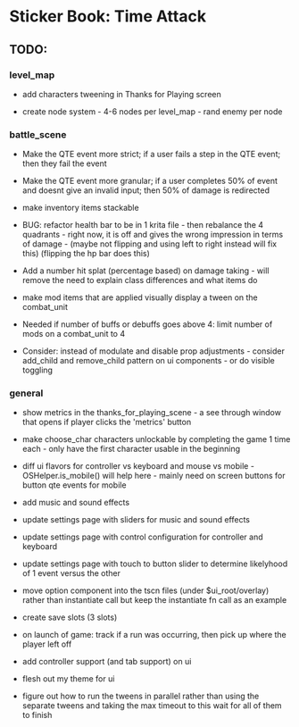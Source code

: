 # Sticker Book: Time Attack

## TODO:

### level_map

- add characters tweening in Thanks for Playing screen

- create node system - 4-6 nodes per level_map - rand enemy per node

### battle_scene

- Make the QTE event more strict; if a user fails a step in the QTE event; then they fail the event
- Make the QTE event more granular; if a user completes 50% of event and doesnt give an invalid input; then 50% of damage is redirected
- make inventory items stackable

- BUG: refactor health bar to be in 1 krita file - then rebalance the 4 quadrants - right now, it is off and gives the wrong impression in terms of damage - (maybe not flipping and using left to right instead will fix this) (flipping the hp bar does this)
- Add a number hit splat (percentage based) on damage taking - will remove the need to explain class differences and what items do
- make mod items that are applied visually display a tween on the combat_unit

- Needed if number of buffs or debuffs goes above 4: limit number of mods on a combat_unit to 4
- Consider: instead of modulate and disable prop adjustments - consider add_child and remove_child pattern on ui components - or do visible toggling

### general

- show metrics in the thanks_for_playing_scene - a see through window that opens if player clicks the 'metrics' button

- make choose_char characters unlockable by completing the game 1 time each - only have the first character usable in the beginning

- diff ui flavors for controller vs keyboard and mouse vs mobile - OSHelper.is_mobile() will help here - mainly need on screen buttons for button qte events for mobile
- add music and sound effects
- update settings page with sliders for music and sound effects

- update settings page with control configuration for controller and keyboard
- update settings page with touch to button slider to determine likelyhood of 1 event versus the other

- move option component into the tscn files (under $ui_root/overlay) rather than instantiate call but keep the instantiate fn call as an example
- create save slots (3 slots)
- on launch of game: track if a run was occurring, then pick up where the player left off

- add controller support (and tab support) on ui

- flesh out my theme for ui
- figure out how to run the tweens in parallel rather than using the separate tweens and taking the max timeout to this wait for all of them to finish
